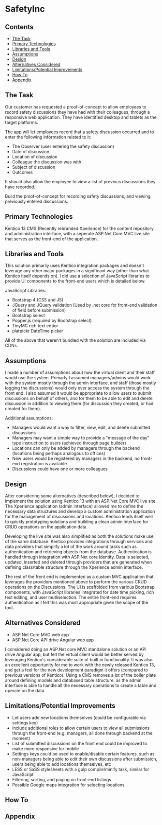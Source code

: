 # SafetyInc

## Contents
- [The Task](#task)
- [Primary Technologies](#primarytech)
- [Libraries and Tools](#libsandtools)
- [Assumptions](#assumptions)
- [Design](#design)
- [Alternatives Considered](#alternatives)
- [Limitations/Potential Improvements](#limitationsimprovements)
- [How To](#howto)
- [Appendix](#appendix)

## <a name="task"></a>The Task
Our customer has requested a proof-of-concept to allow employees to record safety discussions they have had with their colleagues, through a responsive web application. They have identified desktop and tablets as the target platforms.

The app will let employees record that a safety discussion occurred and to enter the following information related to it:
- The Observer (user entering the safety discussion)
- Date of discussion
- Location of discussion
- Colleague the discussion was with
- Subject of discussion
- Outcomes

It should also allow the employee to view a list of previous discussions they have recorded.

Build the proof-of-concept for recording safety discussions, and viewing previously entered discussions.

## <a name="primarytech"></a>Primary Technologies
Kentico 13 CMS (Recently rebranded Xperience) for the content repository and administration interface, with a seperate ASP.Net Core MVC live site that serves as the front-end of the application.

## <a name="libsandtools"></a>Libraries and Tools
This solution primarily uses Kentico integration packages and doesn't leverage any other major packages in a significant way (other than what Kentico itself depends on). I did use a selection of JavaScript libraries to provide UI components to the front-end users which is detailed below.

JavaScript Libraries:
- Bootstrap 4 (CSS and JS)
- JQuery and JQuery validation (Used by .net core for front-end validation of field before submission)
- Bootstrap select
- Popper.js (required by Bootstrap select)
- TinyMC rich text edtior
- platpickr DateTime picker

All of the above that weren't bundled with the solution are included via CDNs.

## <a name="assumptions"></a>Assumptions
I made a number of assumptions about how the virtual client and their staff would use the system. Primarly I assumed managers/admins would work with the system mostly through the admin interface, and staff (those mostly logging the discussions) would only ever access the system through the front end. I also assumed it would be appropriate to allow users to submit discussions on behalf of others, and for them to be able to edit and delete discussion in addition to viewing them (for discussion they created, or had created for them).

Additional assumptions:
- Managers would want a way to filter, view, edit, and delete submitted discussions
- Managers may want a simple way to provide a "message of the day" type instruction to users (achieved through page builder)
- Locations can only be added by managers through the backend (locations being perhaps analogous to offices)
- New users would be registered by managers in the backend, no front-end registration is available
- Discussions could have one or more colleagues

## <a name="design"></a>Design
After considering some alternatives (described below), I decided to implement the solution using Kentico 13 with an ASP.Net Core MVC live site. The Xperience application (admin interface) allowed me to define the necessary data structures and develop a custom administration application for the management of discussions and locations. Kentico lends itself well to quickly prototyping solutions and building a clean admin interface for CRUD operations on the application data.

Developing the live site was also simplified as both the solutions make use of the same database. Kentico provides integrations through services and data providers that simplify a lot of the work around tasks such as authentication and retrieving objects from the database. Authentication is handled through integration with ASP.Net core Identity. Data is selected, updated, inserted and deleted through providers that are generated when defining class/table structure through the Xperience admin interface.

The rest of the front end is implemented as a custom MVC application that leverages the providers mentioned above to perform the various CRUD operations on the Discussions. The UI is scaffolded from various Bootstrap components, with JavaScript libraries integrated for date time picking, rich text editing, and user mutliselection. The entire front-end requires authentication as I felt this was most appropriate given the scope of the tool.

## <a name="alternatives"></a>Alternatives Considered
- ASP.Net Core MVC web app
- ASP.Net Core API drive Angular web app

I considered doing an ASP.Net core MVC standalone solution or an API drive Angular app, but felt the virtual client would be better served by leveraging Kentico's considerable suite of built in functionality. It was also an excellent opportunity for me to work with the newly released Kentico 13, and get a feel for the new development paradigm it offers (compared to previous versions of Kentico). Using a CMS removes a lot of the boiler plate around defining models and databased table structure, as the admin interface is able to handle all the necessary operations to create a table and operate on the data.

## <a name="limitationsimprovements"></a>Limitations/Potential Improvements
- Let users add new locations themselves (could be configurable via settings key)
- Include additional roles to allow certain users to view all submissions through the front-end (e.g. managers, all done through backend at the moment)
- List of submitted discussions on the front end could be improved to make more responsive for mobile
- Settings keys could be used to enable/disable certain features, such as non-managers being able to edit their own discussions after submission, users being able to add locations themselves, etc
- LESS or SaSS stylesheets with a gulp compile/minify task, similar for JavaScript
- Filtering, sorting, and paging on front-end listings
- Possible Google maps integration for selecting locations

## <a name="howto"></a>How To

## <a name="appendix"></a>Appendix
